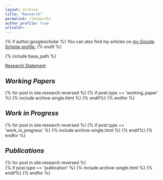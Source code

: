 ```yaml
---
layout: archive
title: "Research"
permalink: /research/
author_profile: true
urlcolor: 
---
```


{% if author.googlescholar %}
  You can also find my articles on <u><a href="{{author.googlescholar}}">my Google Scholar profile</a>.</u>
{% endif %}

{% include base_path %}

<a href="/files/rs.pdf">Research Statement</a>

***Working Papers***
-------

{% for post in site.research reversed %}
	{% if post.type == 'working_paper' %}
		{% include archive-single.html %}
	{% endif%}
{% endfor %}

***Work in Progress***
-------

{% for post in site.research reversed %}
	{% if post.type == 'work_in_progress' %}
		{% include archive-single.html %}
	{% endif%}
{% endfor %}


***Publications***
-------

{% for post in site.research reversed %}	
	{% if post.type == 'publication' %}
		{% include archive-single.html %}
	{% endif%}
{% endfor %}


